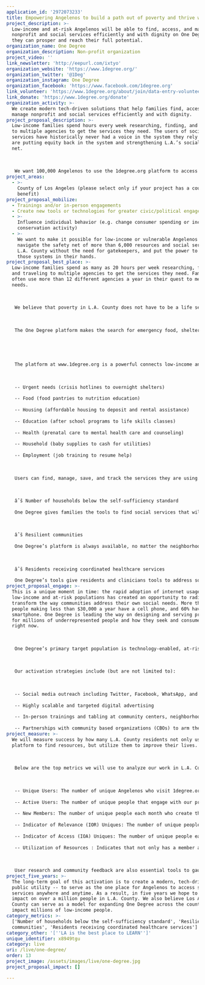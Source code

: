 ```yaml
---
application_id: '2972073233'
title: Empowering Angelenos to build a path out of poverty and thrive with One Degree
project_description: >-
  Low-income and at-risk Angelenos will be able to find, access, and manage
  nonprofit and social services efficiently and with dignity on One Degree so
  they can prosper and reach their full potential.
organization_name: One Degree
organization_description: Non-profit organization
project_video: ''
link_newsletter: 'http://eepurl.com/ixtyo'
organization_website: 'https://www.1degree.org/'
organization_twitter: '@1Deg'
organization_instagram: One Degree
organization_facebook: 'https://www.facebook.com/1degree.org'
link_volunteer: 'https://www.1degree.org/about/join/data-entry-volunteer-intern'
link_donate: 'https://www.1degree.org/donate'
organization_activity: >-
  We create modern tech-driven solutions that help families find, access, and
  manage nonprofit and social services efficiently and with dignity.
project_proposal_description: >-
  Low-income families spend hours every week researching, finding, and traveling
  to multiple agencies to get the services they need. The users of social
  services have historically never had a voice in the system they rely upon. We
  are putting equity back in the system and strengthening L.A.’s social safety
  net.
   
   
   
   We want 100,000 Angelenos to use the 1degree.org platform to access the support they need to prosper and reach their full potential.
project_areas:
  - >-
    County of Los Angeles (please select only if your project has a countywide
    benefit)
project_proposal_mobilize:
  - Trainings and/or in-person engagements
  - Create new tools or technologies for greater civic/political engagement
  - >-
    Influence individual behavior (e.g. change consumer spending or increase
    conservation activity)
  - >-
    We want to make it possible for low-income or vulnerable Angelenos to
    navigate the safety net of more than 6,000 resources and social services in
    L.A. County without the need for gatekeepers, and put the power to improve
    those systems in their hands. 
project_proposal_best_place: >-
  Low-income families spend as many as 20 hours per week researching, finding,
  and traveling to multiple agencies to get the services they need. Families
  often use more than 12 different agencies a year in their quest to meet basic
  needs.
   
   
   
   We believe that poverty in L.A. County does not have to be a life sentence. We want to make it easier for more of L.A. County’s low-income families to navigate the safety net of services without the need for gatekeepers, and put the power to improve those systems in their hands. 
   
   
   
   The One Degree platform makes the search for emergency food, shelter, or health services as easy as ordering a book on Amazon. Angelenos deserve an efficient, effective safety net of services. Low-income people and families have agency, and everyone should be able to access the support they need to prosper and reach their full potential. Every resident in the Los Angeles region should have the economic means and cultural capital to lead active, healthy lives. 
   
   
   
   
   
   The platform at www.1degree.org is a powerful connects low-income and at-risk families directly to more than 6,500 critical social services in L.A. County, including:
   
   
   
   -- Urgent needs (crisis hotlines to overnight shelters)
   
   -- Food (food pantries to nutrition education)
   
   -- Housing (affordable housing to deposit and rental assistance)
   
   -- Education (after school programs to life skills classes)
   
   -- Health (prenatal care to mental health care and counseling)
   
   -- Household (baby supplies to cash for utilities) 
   
   -- Employment (job training to resume help)
   
   
   
   Users can find, manage, save, and track the services they are using. One Degree shows people resources that they are eligible for and the next steps to utilize them. Users can add ratings and reviews, and share opportunities with friends or family by email and text. This resource is live and available in L.A. County, but we want to launch a full campaign to grow usage and reliance on this powerful tool to improve lives. There are many of the LIVE metrics this activation will improve, but the three selected include:
   
   
   
   âˆš Number of households below the self-sufficiency standard 
   
   One Degree gives families the tools to find social services that will help them close the gap to self sufficiency. For many families, these crucial services are the safety net they need in order to build a path out of poverty. 
   
   
   
   âˆš Resilient communities 
   
   One Degree’s platform is always available, no matter the neighborhood and on whatever device they might rely upon. The One Degree platform is intended to serve a broad spectrum of people who are seeking social services or help — even those who may be at-risk of falling into poverty for the first time in their lives. 
   
   
   
   âˆš Residents receiving coordinated healthcare services 
   
   One Degree’s tools give residents and clinicians tools to address social determinants of health such as homelessness, food insecurity, child care resources, job training, and more.
project_proposal_engage: >-
  This is a unique moment in time: the rapid adoption of internet usage among
  low-income and at-risk populations has created an opportunity to radically
  transform the way communities address their own social needs. More than 90% of
  people making less than $30,000 a year have a cell phone, and 60% have a
  smartphone. One Degree is leading the way on designing and serving products
  for millions of underrepresented people and how they seek and consume services
  right now.
   
   
   
   One Degree’s primary target population is technology-enabled, at-risk, young people (ages 18-34) and low-income families. This is a market segment typically marginalized and overlooked by mainstream technology companies, and includes an estimated 48 million people throughout the United States. 
   
   
   
   Our activation strategies include (but are not limited to):
   
   
   
   -- Social media outreach including Twitter, Facebook, WhatsApp, and other emerging platforms where our audience spends time
   
   -- Highly scalable and targeted digital advertising
   
   -- In-person trainings and tabling at community centers, neighborhood festivals, and other gatherings across L.A. County with help from our collaborators
   
   -- Partnerships with community based organizations (CBOs) to arm them with marketing materials so they can help spread the word and encourage their staff and clients to use One Degree
project_measure: >-
  We will measure success by how many L.A. County residents not only use the
  platform to find resources, but utilize them to improve their lives. 
   
   
   
   Below are the top metrics we will use to analyze our work in L.A. County, and assess our progress.
   
   
   
   -- Unique Users: The number of unique Angelenos who visit 1degree.org tools.
   
   -- Active Users: The number of unique people that engage with our products on some level.
   
   -- New Members: The number of unique people each month who create their own One Degree accounts. 
   
   -- Indicator of Relevance (IOR) Uniques: The number of unique people each month who took a specific action that indicates the information they found was relevant to them. Those actions include bookmarking a resource, downloading a document or housing application, sharing a resource, rating or reviewing a resource, etc.
   
   -- Indicator of Access (IOA) Uniques: The number of unique people each month who took a specific action that indicates they not only found relevant information, but then also took steps to connect with that resource as a result of finding it on One Degree. 
   
   -- Utilization of Resources : Indicates that not only has a member accessed a resource - such as submitting an application - but that they received that service or resource - such as getting into housing. We are beginning to measure this on our platform through a number of pilots and beta features.
   
   
   
   User research and community feedback are also essential tools to gauge the success of our activation.
project_five_years: >-
  The long-term goal of this activation is to create a modern, tech-driven
  public utility -- to serve as the one place for Angelenos to access social
  services anywhere and anytime. As a result, in five years we hope to make an
  impact on over a million people in L.A. County. We also believe Los Angeles
  County can serve as a model for expanding One Degree across the country and
  impact millions of low-income people.
category_metrics: >-
  ['Number of households below the self-sufficiency standard', 'Resilient
  communities', 'Residents receiving coordinated healthcare services']
category_other: '[''LA is the best place to LEARN'']'
unique_identifier: x8949tgu
category: live
uri: /live/one-degree/
order: 13
project_image: /assets/images/live/one-degree.jpg
project_proposal_impact: []

---
```


